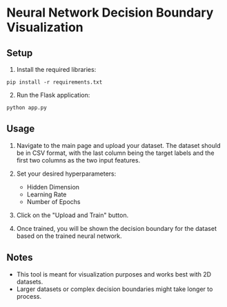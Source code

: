 # Neural Network Decision Boundary Visualization

## Setup

1. Install the required libraries:
```
pip install -r requirements.txt
```

2. Run the Flask application:
```
python app.py
```

## Usage

1. Navigate to the main page and upload your dataset. The dataset should be in CSV format, with the last column being the target labels and the first two columns as the two input features.

2. Set your desired hyperparameters:
   - Hidden Dimension
   - Learning Rate
   - Number of Epochs

3. Click on the "Upload and Train" button.

4. Once trained, you will be shown the decision boundary for the dataset based on the trained neural network.

## Notes

- This tool is meant for visualization purposes and works best with 2D datasets.
- Larger datasets or complex decision boundaries might take longer to process.
